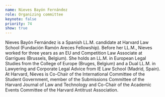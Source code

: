 ```yaml
---
name: Nieves Bayón Fernández
role: Organizing committee 
keynote: false
priority: 74
show: true
---
```


Nieves Bayón Fernández is a Spanish LL.M. candidate at Harvard Law School (Fundación Ramón Areces Fellowship). Before her LL.M., Nieves worked for three years as an EU and Competition Law Associate at Garrigues (Brussels, Belgium). She holds an LL.M. in European Legal Studies from the College of Europe (Bruges, Belgium) and a Dual LL.M. in Lawyering and Corporate Legal Advice from IE Law School (Madrid, Spain). At Harvard, Nieves is Co-Chair of the International Committee of the Student Government, member of the Submissions Committee of the Harvard Journal of Law and Technology and Co-Chair of the Academic Events Committee of the Harvard Antitrust Association.
